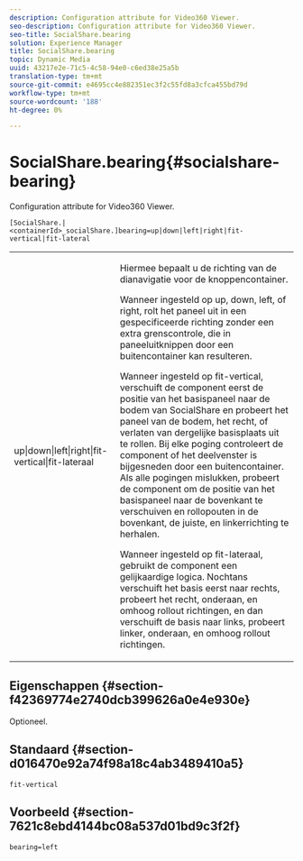 ```yaml
---
description: Configuration attribute for Video360 Viewer.
seo-description: Configuration attribute for Video360 Viewer.
seo-title: SocialShare.bearing
solution: Experience Manager
title: SocialShare.bearing
topic: Dynamic Media
uuid: 43217e2e-71c5-4c58-94e0-c6ed38e25a5b
translation-type: tm+mt
source-git-commit: e4695cc4e882351ec3f2c55fd8a3cfca455bd79d
workflow-type: tm+mt
source-wordcount: '188'
ht-degree: 0%

---
```



# SocialShare.bearing{#socialshare-bearing}

Configuration attribute for Video360 Viewer.

`[SocialShare.|<containerId>_socialShare.]bearing=up|down|left|right|fit-vertical|fit-lateral`

<table id="table_C616483932C2482CA9794DDD7313FD7C"> 
 <tbody> 
  <tr> 
   <td colname="col1"> <p> <span class="codeph"> up|down|left|right|fit-vertical|fit-lateraal</span> </p> </td> 
   <td colname="col2"> <p> Hiermee bepaalt u de richting van de dianavigatie voor de knoppencontainer. </p> <p> Wanneer ingesteld op <span class="codeph"> up</span>, <span class="codeph"> down</span>, <span class="codeph"> left</span>, of <span class="codeph"> right</span>, rolt het paneel uit in een gespecificeerde richting zonder een extra grenscontrole, die in paneeluitknippen door een buitencontainer kan resulteren. </p> <p>Wanneer ingesteld op <span class="codeph"> fit-vertical</span>, verschuift de component eerst de positie van het basispaneel naar de bodem van SocialShare en probeert het paneel van de bodem, het recht, of verlaten van dergelijke basisplaats uit te rollen. Bij elke poging controleert de component of het deelvenster is bijgesneden door een buitencontainer. Als alle pogingen mislukken, probeert de component om de positie van het basispaneel naar de bovenkant te verschuiven en rollopouten in de bovenkant, de juiste, en linkerrichting te herhalen. </p> <p>Wanneer ingesteld op <span class="codeph"> fit-lateraal</span>, gebruikt de component een gelijkaardige logica. Nochtans verschuift het basis eerst naar rechts, probeert het recht, onderaan, en omhoog rollout richtingen, en dan verschuift de basis naar links, probeert linker, onderaan, en omhoog rollout richtingen. </p> </td> 
  </tr> 
 </tbody> 
</table>

## Eigenschappen {#section-f42369774e2740dcb399626a0e4e930e}

Optioneel.

## Standaard {#section-d016470e92a74f98a18c4ab3489410a5}

`fit-vertical`

## Voorbeeld {#section-7621c8ebd4144bc08a537d01bd9c3f2f}

```
bearing=left
```

